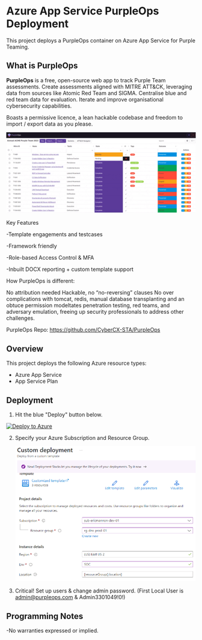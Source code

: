 # Azure App Service PurpleOps Deployment

This project deploys a PurpleOps container on Azure App Service for Purple Teaming.

## What is PurpleOps

**PurpleOps** is a free, open-source web app to track Purple Team assessments. Create assessments aligned with MITRE ATT&CK, leveraging data from sources like Atomic Red Team and SIGMA. Centralise blue and red team data for evaluation. Iterate and improve organisational cybersecurity capabilities.

Boasts a permissive licence, a lean hackable codebase and freedom to import / export data as you please.

   ![Dashboard](./images/dashboard.png)

Key Features

-Template engagements and testcases

-Framework friendly

-Role-based Access Control & MFA

-Inbuilt DOCX reporting + custom template support

How PurpleOps is different:

No attribution needed
Hackable, no “no-reversing” clauses
No over complications with tomcat, redis, manual database transplanting and an obtuce permission modeltates penetration testing, red teams, and adversary emulation, freeing up security professionals to address other challenges.

PurpleOps Repo: https://github.com/CyberCX-STA/PurpleOps

## Overview

This project deploys the following Azure resource types:

- Azure App Service 
- App Service Plan

## Deployment

1. Hit the blue "Deploy" button below.

[![Deploy to Azure](https://aka.ms/deploytoazurebutton)](https://portal.azure.com/#create/Microsoft.Template/uri/https%3A%2F%2Fraw.githubusercontent.com%2Fmsdirtbag%2FMicrosoftPurpleTeamToolkit%2Fmain%2Fpurpleops-ASE%2Fpurpleopsase.json)

2. Specify your Azure Subscription and Resource Group.

   <img src="./images/rg.png" alt="Deploy">

3. Critical! Set up users & change admin password. (First Local User is admin@purpleops.com & Admin3301049!0!)


## Programming Notes
-No warranties expressed or implied. 

